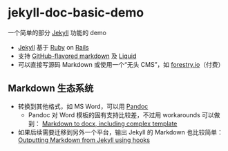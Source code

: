 # jekyll-doc-basic-demo

一个简单的部分 [Jekyll](https://jekyllrb.com/) 功能的 demo

* [Jekyll](https://jekyllrb.com/) 基于 [Ruby](https://www.ruby-lang.org/en/) on [Rails](https://rubyonrails.org/)
* 支持 [GitHub-flavored markdown](https://guides.github.com/features/mastering-markdown/) 及 [Liquid](https://jekyllrb.com/docs/liquid/)
* 可以直接写源码 Markdown 或使用一个“无头 CMS”，如 [forestry.io](https://forestry.io/)（付费）

## Markdown 生态系统

* 转换到其他格式，如 MS Word，可以用 [Pandoc](https://pandoc.org/)
    - Pandoc 对 Word 模板的固有支持比较差，不过用 workarounds 可以做到： [Markdown to docx, including complex template](https://stackoverflow.com/questions/14249811/markdown-to-docx-including-complex-template)
* 如果后续需要迁移到另外一个平台，输出 Jekyll 的 Markdown 也比较简单： [Outputting Markdown from Jekyll using hooks](https://humanwhocodes.com/blog/2019/04/jekyll-hooks-output-markdown/)
